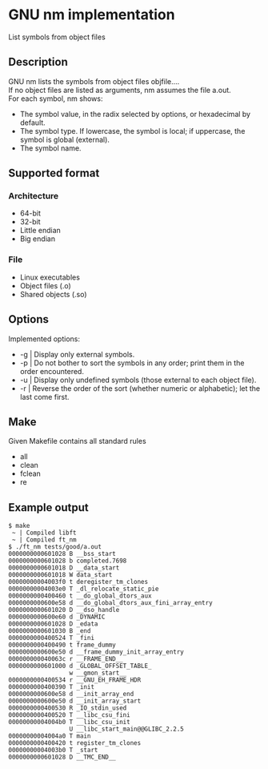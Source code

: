 # GNU nm implementation
List symbols from object files

## Description
GNU nm lists the symbols from object files objfile....  
If no object files are listed as arguments, nm assumes the file a.out.  
For each symbol, nm shows:
- The symbol value, in the radix selected by options, or hexadecimal by default.
- The symbol type. If lowercase, the symbol is local; if uppercase, the symbol is global (external).
- The symbol name.

## Supported format
### Architecture
- 64-bit
- 32-bit
- Little endian
- Big endian
### File
- Linux executables
- Object files (.o)
- Shared objects (.so)

## Options
Implemented options: 
- -g | Display only external symbols.
- -p | Do not bother to sort the symbols in any order; print them in the order encountered.
- -u | Display only undefined symbols (those external to each object file).
- -r | Reverse the order of the sort (whether numeric or alphabetic); let the last come first.

## Make
Given Makefile contains all standard rules
- all
- clean
- fclean
- re

## Example output
```shell
$ make
 ~ | Compiled libft
 ~ | Compiled ft_nm
$ ./ft_nm tests/good/a.out 
0000000000601028 B __bss_start
0000000000601028 b completed.7698
0000000000601018 D __data_start
0000000000601018 W data_start
00000000004003f0 t deregister_tm_clones
00000000004003e0 T _dl_relocate_static_pie
0000000000400460 t __do_global_dtors_aux
0000000000600e58 d __do_global_dtors_aux_fini_array_entry
0000000000601020 D __dso_handle
0000000000600e60 d _DYNAMIC
0000000000601028 D _edata
0000000000601030 B _end
0000000000400524 T _fini
0000000000400490 t frame_dummy
0000000000600e50 d __frame_dummy_init_array_entry
000000000040063c r __FRAME_END__
0000000000601000 d _GLOBAL_OFFSET_TABLE_
                 w __gmon_start__
0000000000400534 r __GNU_EH_FRAME_HDR
0000000000400390 T _init
0000000000600e58 d __init_array_end
0000000000600e50 d __init_array_start
0000000000400530 R _IO_stdin_used
0000000000400520 T __libc_csu_fini
00000000004004b0 T __libc_csu_init
                 U __libc_start_main@@GLIBC_2.2.5
00000000004004a0 T main
0000000000400420 t register_tm_clones
00000000004003b0 T _start
0000000000601028 D __TMC_END__
```
